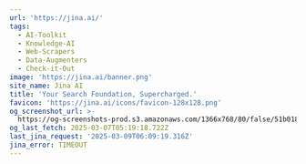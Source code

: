 ```yaml
---
url: 'https://jina.ai/'
tags:
  - AI-Toolkit
  - Knowledge-AI
  - Web-Scrapers
  - Data-Augmenters
  - Check-it-Out
image: 'https://jina.ai/banner.png'
site_name: Jina AI
title: 'Your Search Foundation, Supercharged.'
favicon: 'https://jina.ai/icons/favicon-128x128.png'
og_screenshot_url: >-
  https://og-screenshots-prod.s3.amazonaws.com/1366x768/80/false/51b018eb015cd7ca4b2ad06a1dbb46f675beb02958a04e29c168cd8aee9dd01e.jpeg
og_last_fetch: 2025-03-07T05:19:18.722Z
last_jina_request: '2025-03-09T06:09:19.316Z'
jina_error: TIMEOUT
---
```



